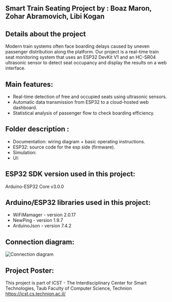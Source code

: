 ## Smart Train Seating Project by : Boaz Maron, Zohar Abramovich, Libi Kogan
  
## Details about the project
Modern train systems often face boarding delays caused by uneven passenger distribution along the platform.
Our project is a real-time train seat monitoring system that uses an ESP32 DevKit V1 and an HC-SR04 ultrasonic sensor to detect seat occupancy and display the results on a web interface.

## Main features:
  - Real-time detection of free and occupied seats using ultrasonic sensors.
  - Automatic data transmission from ESP32 to a cloud-hosted web dashboard.
  - Statistical analysis of passenger flow to check boarding efficiency.
 
## Folder description :
* Documentation: wiring diagram + basic operating instructions.
* ESP32: source code for the esp side (firmware).
* Simulation: 
* UI:

## ESP32 SDK version used in this project: 
Arduino-ESP32 Core v3.0.0

## Arduino/ESP32 libraries used in this project:
* WiFiMamager - version 2.0.17
* NewPing - version 1.9.7
* ArduinoJson - version 7.4.2

## Connection diagram:
![Connection diagram](image.png)

## Project Poster:
 
This project is part of ICST - The Interdisciplinary Center for Smart Technologies, Taub Faculty of Computer Science, Technion
https://icst.cs.technion.ac.il/ 

